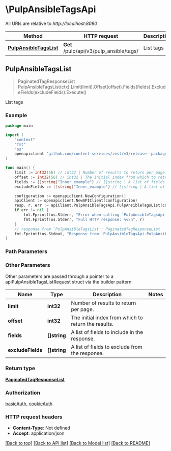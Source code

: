 # \PulpAnsibleTagsApi

All URIs are relative to *http://localhost:8080*

Method | HTTP request | Description
------------- | ------------- | -------------
[**PulpAnsibleTagsList**](PulpAnsibleTagsApi.md#PulpAnsibleTagsList) | **Get** /pulp/api/v3/pulp_ansible/tags/ | List tags



## PulpAnsibleTagsList

> PaginatedTagResponseList PulpAnsibleTagsList(ctx).Limit(limit).Offset(offset).Fields(fields).ExcludeFields(excludeFields).Execute()

List tags



### Example

```go
package main

import (
    "context"
    "fmt"
    "os"
    openapiclient "github.com/content-services/zest/v3/release--package-name&#x3D;zest"
)

func main() {
    limit := int32(56) // int32 | Number of results to return per page. (optional)
    offset := int32(56) // int32 | The initial index from which to return the results. (optional)
    fields := []string{"Inner_example"} // []string | A list of fields to include in the response. (optional)
    excludeFields := []string{"Inner_example"} // []string | A list of fields to exclude from the response. (optional)

    configuration := openapiclient.NewConfiguration()
    apiClient := openapiclient.NewAPIClient(configuration)
    resp, r, err := apiClient.PulpAnsibleTagsApi.PulpAnsibleTagsList(context.Background()).Limit(limit).Offset(offset).Fields(fields).ExcludeFields(excludeFields).Execute()
    if err != nil {
        fmt.Fprintf(os.Stderr, "Error when calling `PulpAnsibleTagsApi.PulpAnsibleTagsList``: %v\n", err)
        fmt.Fprintf(os.Stderr, "Full HTTP response: %v\n", r)
    }
    // response from `PulpAnsibleTagsList`: PaginatedTagResponseList
    fmt.Fprintf(os.Stdout, "Response from `PulpAnsibleTagsApi.PulpAnsibleTagsList`: %v\n", resp)
}
```

### Path Parameters



### Other Parameters

Other parameters are passed through a pointer to a apiPulpAnsibleTagsListRequest struct via the builder pattern


Name | Type | Description  | Notes
------------- | ------------- | ------------- | -------------
 **limit** | **int32** | Number of results to return per page. | 
 **offset** | **int32** | The initial index from which to return the results. | 
 **fields** | **[]string** | A list of fields to include in the response. | 
 **excludeFields** | **[]string** | A list of fields to exclude from the response. | 

### Return type

[**PaginatedTagResponseList**](PaginatedTagResponseList.md)

### Authorization

[basicAuth](../README.md#basicAuth), [cookieAuth](../README.md#cookieAuth)

### HTTP request headers

- **Content-Type**: Not defined
- **Accept**: application/json

[[Back to top]](#) [[Back to API list]](../README.md#documentation-for-api-endpoints)
[[Back to Model list]](../README.md#documentation-for-models)
[[Back to README]](../README.md)

